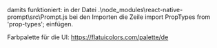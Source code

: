 damits funktioniert:
in der Datei
.\node_modules\react-native-prompt\src\Prompt.js
bei den Importen die Zeile
import PropTypes from 'prop-types';
einfügen.

Farbpalette für die UI:
https://flatuicolors.com/palette/de
